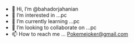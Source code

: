 - 👋 Hi, I’m @bahadorjahanian
- 👀 I’m interested in ...pc
- 🌱 I’m currently learning ...pc
- 💞️ I’m looking to collaborate on ...pc
- 📫 How to reach me ...
Pokemejoker@gmail.com
<!---
bahadorjahanian/bahadorjahanian is a ✨ special ✨ repository because its `README.md` (this file) appears on your GitHub profile.
You can click the Preview link to take a look at your changes.
--->
